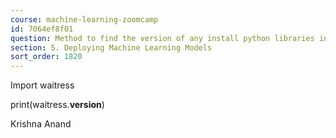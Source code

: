 ```yaml
---
course: machine-learning-zoomcamp
id: 7064ef8f01
question: Method to find the version of any install python libraries in jupyter notebook
section: 5. Deploying Machine Learning Models
sort_order: 1820
---
```


Import waitress

print(waitress.__version__)

Krishna Anand

